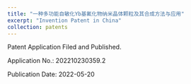 ```yaml
---
title: "一种多功能自敏化Yb基氟化物纳米晶体颗粒及其合成方法与应用"
excerpt: "Invention Patent in China"
collection: patents
---
```


Patent Application Filed and Published.

Application No.: 202210230359.2

Publication Date: 2022-05-20

